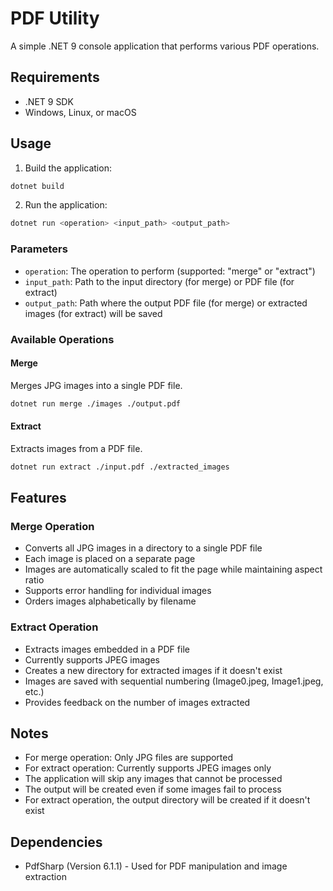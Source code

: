 # PDF Utility

A simple .NET 9 console application that performs various PDF operations.

## Requirements

- .NET 9 SDK
- Windows, Linux, or macOS

## Usage

1. Build the application:
```bash
dotnet build
```

2. Run the application:
```bash
dotnet run <operation> <input_path> <output_path>
```

### Parameters

- `operation`: The operation to perform (supported: "merge" or "extract")
- `input_path`: Path to the input directory (for merge) or PDF file (for extract)
- `output_path`: Path where the output PDF file (for merge) or extracted images (for extract) will be saved

### Available Operations

#### Merge
Merges JPG images into a single PDF file.
```bash
dotnet run merge ./images ./output.pdf
```

#### Extract
Extracts images from a PDF file.
```bash
dotnet run extract ./input.pdf ./extracted_images
```

## Features

### Merge Operation
- Converts all JPG images in a directory to a single PDF file
- Each image is placed on a separate page
- Images are automatically scaled to fit the page while maintaining aspect ratio
- Supports error handling for individual images
- Orders images alphabetically by filename

### Extract Operation
- Extracts images embedded in a PDF file
- Currently supports JPEG images
- Creates a new directory for extracted images if it doesn't exist
- Images are saved with sequential numbering (Image0.jpeg, Image1.jpeg, etc.)
- Provides feedback on the number of images extracted

## Notes

- For merge operation: Only JPG files are supported
- For extract operation: Currently supports JPEG images only
- The application will skip any images that cannot be processed
- The output will be created even if some images fail to process
- For extract operation, the output directory will be created if it doesn't exist

## Dependencies

- PdfSharp (Version 6.1.1) - Used for PDF manipulation and image extraction
 